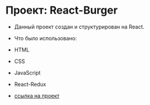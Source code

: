 # Проект: React-Burger

- Данный проект создан и структурирован на React.

- Что было использовано:
- HTML
- CSS
- JavaScript
- React-Redux

- [ссылка на проект](https://enrja.github.io/react-burger/)
